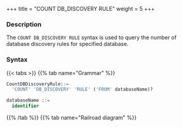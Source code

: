 +++
title = "COUNT DB_DISCOVERY RULE"
weight = 5
+++

### Description

The `COUNT DB_DISCOVERY RULE` syntax is used to query the number of database discovery rules for specified database.

### Syntax

{{< tabs >}}
{{% tab name="Grammar" %}}
```sql
CountDBDiscoveryRule::=
  'COUNT' 'DB_DISCOVERY' 'RULE' ('FROM' databaseName)?

databaseName ::=
  identifier
```
{{% /tab %}}
{{% tab name="Railroad diagram" %}}
<iframe frameborder="0" name="diagram" id="diagram" width="100%" height="100%"></iframe>
{{% /tab %}}
{{< /tabs >}}

### Supplement

- When `databaseName` is not specified, the default is the currently used `DATABASE`. If `DATABASE` is not used, `No database selected` will be prompted.

### Return value description

| Column    | Description                             |
| ----------| ----------------------------------------|
| rule_name | rule type                               |
| database  | the database to which the rule belongs  |
| count     | the number of the rule                  |


### Example

- Query the number of database discovery rules for specified database.

```sql
COUNT DB_DISCOVERY RULE FROM discovery_db;
```

```sql
mysql> COUNT DB_DISCOVERY RULE FROM discovery_db;
+--------------+-----------------+-------+
| rule_name    | database        | count |
+--------------+-----------------+-------+
| db_discovery | discovery_db    | 1     |
+--------------+-----------------+-------+
1 row in set (0.00 sec)
```

- Query the number of database discovery rules for current database.

```sql
COUNT DB_DISCOVERY RULE;
```

```sql
mysql> COUNT DB_DISCOVERY RULE;
+--------------+-----------------+-------+
| rule_name    | database        | count |
+--------------+-----------------+-------+
| db_discovery | discovery_db    | 1     |
+--------------+-----------------+-------+
1 row in set (0.00 sec)
```

### Reserved word

`COUNT`, `DB_DISCOVERY`, `RULE`, `FROM`

### Related links

- [Reserved word](/en/user-manual/shardingsphere-proxy/distsql/syntax/reserved-word/)
